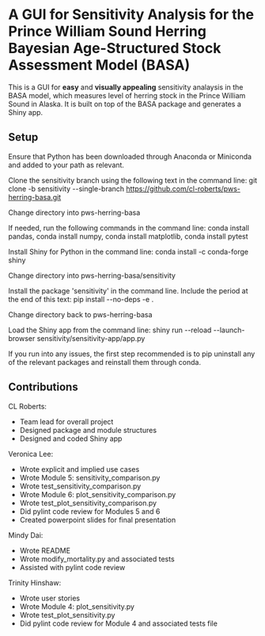 # A GUI for Sensitivity Analysis for the Prince William Sound Herring Bayesian Age-Structured Stock Assessment Model (BASA)

This is a GUI for **easy** and **visually appealing** sensitivity analaysis in the BASA model, which measures level of herring stock in the Prince William Sound in Alaska. It is built on top of the BASA package and generates a Shiny app.

## Setup

Ensure that Python has been downloaded through Anaconda or Miniconda and added to your path as relevant. 

Clone the sensitivity branch using the following text in the command line: git clone -b sensitivity --single-branch https://github.com/cl-roberts/pws-herring-basa.git

Change directory into pws-herring-basa

If needed, run the following commands in the command line: conda install pandas, conda install numpy, conda install matplotlib, conda install pytest

Install Shiny for Python in the command line: conda install -c conda-forge shiny

Change directory into pws-herring-basa/sensitivity

Install the package 'sensitivity' in the command line. Include the period at the end of this text: pip install --no-deps -e .

Change directory back to pws-herring-basa

Load the Shiny app from the command line: shiny run --reload --launch-browser sensitivity/sensitivity-app/app.py 

If you run into any issues, the first step recommended is to pip uninstall any of the relevant packages and reinstall them through conda.

## Contributions

CL Roberts:
- Team lead for overall project
- Designed package and module structures
- Designed and coded Shiny app

Veronica Lee:
- Wrote explicit and implied use cases
- Wrote Module 5: sensitivity_comparison.py
- Wrote test_sensitivity_comparison.py
- Wrote Module 6: plot_sensitivity_comparison.py
- Wrote test_plot_sensitivity_comparison.py
- Did pylint code review for Modules 5 and 6
- Created powerpoint slides for final presentation

Mindy Dai:
- Wrote README
- Wrote modify_mortality.py and associated tests
- Assisted with pylint code review

Trinity Hinshaw:
- Wrote user stories
- Wrote Module 4: plot_sensitivity.py
- Wrote test_plot_sensitivity.py
- Did pylint code review for Module 4 and associated tests file
